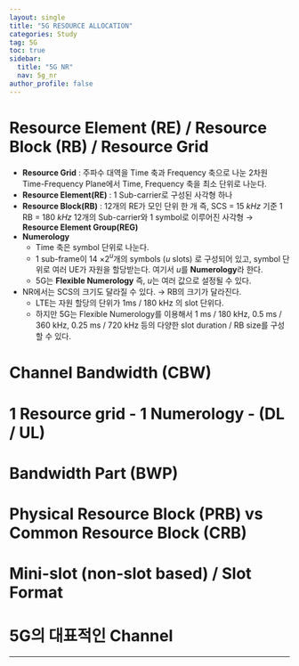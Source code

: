 ```yaml
---
layout: single
title: "5G RESOURCE ALLOCATION"
categories: Study
tag: 5G
toc: true
sidebar:
  title: "5G NR"
  nav: 5g_nr
author_profile: false
---
```


# Resource Element (RE) / Resource Block (RB) / Resource Grid

- **Resource Grid** :
주파수 대역을 Time 축과 Frequency 축으로 나눈 2차원 Time-Frequency Plane에서 Time, Frequency 축을 최소 단위로 나눈다.
- **Resource Element(RE)** :
1 Sub-carrier로 구성된 사각형 하나
- **Resource Block(RB)** :
12개의 RE가 모인 단위 한 개
즉, SCS = 15 $kHz$ 기준 1 RB = 180 $kHz$
12개의 Sub-carrier와 1 symbol로 이루어진 사각형 → **Resource Element Group(REG)**
- **Numerology**
    - Time 축은 symbol 단위로 나눈다.
    - 1 sub-frame이 14 $\times$2$^u$개의 symbols ($u$ slots)
    로 구성되어 있고, symbol 단위로 여러 UE가 자원을 할당받는다.
    여기서 $u$를 **Numerology**라 한다.
    - 5G는 **Flexible Numerology**
    즉, $u$는 여러 값으로 설정될 수 있다.
- NR에서는 SCS의 크기도 달라질 수 있다. → RB의 크기가 달라진다.
    - LTE는 자원 할당의 단위가 1ms / 180 kHz 의 slot 단위다.
    - 하지만 5G는 Flexible Numerology를 이용해서
    1 ms / 180 kHz, 0.5 ms / 360 kHz, 0.25 ms / 720 kHz 등의
    다양한 slot duration / RB size를 구성할 수 있다.

# Channel Bandwidth (CBW)

# 1 Resource grid - 1 Numerology - (DL / UL)

# Bandwidth Part (BWP)

# Physical Resource Block (PRB) vs Common Resource Block (CRB)

# Mini-slot (non-slot based) / Slot Format

# 5G의 대표적인 Channel


---